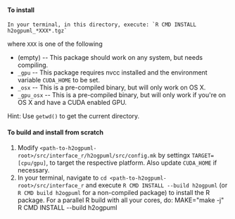 #### To install
```
In your terminal, in this directory, execute: `R CMD INSTALL h2ogpuml_*XXX*.tgz`
```
where `XXX` is one of the following
- (empty) -- This package should work on any system, but needs compiling.
- `_gpu` -- This package requires nvcc installed and the environment variable `CUDA_HOME` to be set.
- `_osx` -- This is a pre-compiled binary, but will only work on OS X.
- `_gpu_osx` -- This is a pre-compiled binary, but will only work if you're on OS X
  and have a CUDA enabled GPU.

Hint: Use `getwd()` to get the current directory.

#### To build and install from scratch
1. Modify `<path-to-h2ogpuml-root>/src/interface_r/h2ogpuml/src/config.mk` by settingx
   `TARGET=[cpu/gpu]`, to target the respective platform.
   Also update `CUDA_HOME` if necessary.
2. In your terminal, navigate to `cd <path-to-h2ogpuml-root>/src/interface_r`
   and execute `R CMD INSTALL --build h2ogpuml` (or `R CMD build h2ogpuml` for
   a non-compiled package) to install the R package.
   For a parallel R build with all your cores, do: MAKE="make -j" R CMD INSTALL --build h2ogpuml



